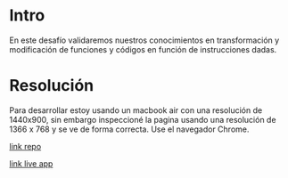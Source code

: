 # Intro

En este desafío validaremos nuestros conocimientos en transformación y modificación de funciones y códigos en función de instrucciones dadas.



# Resolución

Para desarrollar estoy usando un macbook air con una resolución de 1440x900, sin embargo inspeccioné la pagina usando una resolución de 1366 x 768 y se ve de forma correcta. Use el navegador Chrome.



[link repo](https://github.com/fisaavedrae/desafio-funciones)

[link live app](https://desafio-condiciones.vercel.app/)

